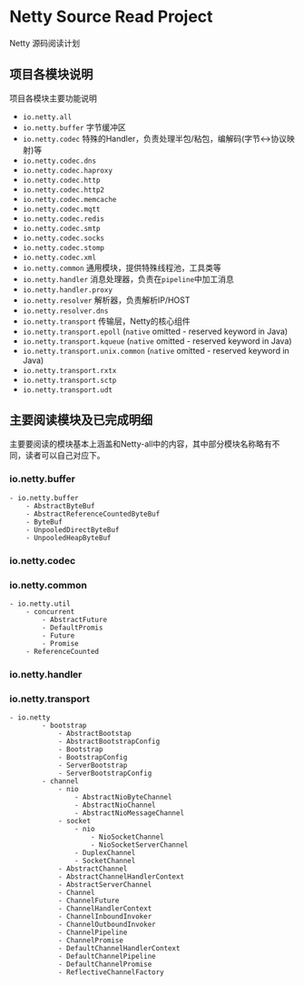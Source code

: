 # Netty Source Read Project

Netty 源码阅读计划

## 项目各模块说明 
项目各模块主要功能说明
 * `io.netty.all` 
 * `io.netty.buffer` 字节缓冲区
 * `io.netty.codec` 特殊的Handler，负责处理半包/粘包，编解码(字节<->协议映射)等
 * `io.netty.codec.dns`
 * `io.netty.codec.haproxy`
 * `io.netty.codec.http`
 * `io.netty.codec.http2`
 * `io.netty.codec.memcache`
 * `io.netty.codec.mqtt`
 * `io.netty.codec.redis`
 * `io.netty.codec.smtp`
 * `io.netty.codec.socks`
 * `io.netty.codec.stomp`
 * `io.netty.codec.xml`
 * `io.netty.common` 通用模块，提供特殊线程池，工具类等
 * `io.netty.handler` 消息处理器，负责在`pipeline`中加工消息
 * `io.netty.handler.proxy` 
 * `io.netty.resolver` 解析器，负责解析IP/HOST
 * `io.netty.resolver.dns`
 * `io.netty.transport` 传输层，Netty的核心组件
 * `io.netty.transport.epoll` (`native` omitted - reserved keyword in Java)
 * `io.netty.transport.kqueue` (`native` omitted - reserved keyword in Java)
 * `io.netty.transport.unix.common` (`native` omitted - reserved keyword in Java)
 * `io.netty.transport.rxtx`
 * `io.netty.transport.sctp`
 * `io.netty.transport.udt`

## 主要阅读模块及已完成明细
主要要阅读的模块基本上涵盖和Netty-all中的内容，其中部分模块名称略有不同，读者可以自己对应下。
### io.netty.buffer  
    - io.netty.buffer
        - AbstractByteBuf
        - AbstractReferenceCountedByteBuf
        - ByteBuf  
        - UnpooledDirectByteBuf
        - UnpooledHeapByteBuf

### io.netty.codec  

### io.netty.common  
    - io.netty.util
        - concurrent
            - AbstractFuture
            - DefaultPromis
            - Future
            - Promise
        - ReferenceCounted

### io.netty.handler  

### io.netty.transport
    - io.netty
            - bootstrap 
                - AbstractBootstap
                - AbstractBootstrapConfig
                - Bootstrap
                - BootstrapConfig
                - ServerBootstrap
                - ServerBootstrapConfig
            - channel
                - nio
                    - AbstractNioByteChannel
                    - AbstractNioChannel  
                    - AbstractNioMessageChannel
                - socket
                    - nio
                        - NioSocketChannel
                        - NioSocketServerChannel
                    - DuplexChannel  
                    - SocketChannel 
                - AbstractChannel
                - AbstractChannelHandlerContext
                - AbstractServerChannel
                - Channel 
                - ChannelFuture 
                - ChannelHandlerContext
                - ChannelInboundInvoker
                - ChannelOutboundInvoker
                - ChannelPipeline 
                - ChannelPromise 
                - DefaultChannelHandlerContext
                - DefaultChannelPipeline
                - DefaultChannelPromise
                - ReflectiveChannelFactory
                        
